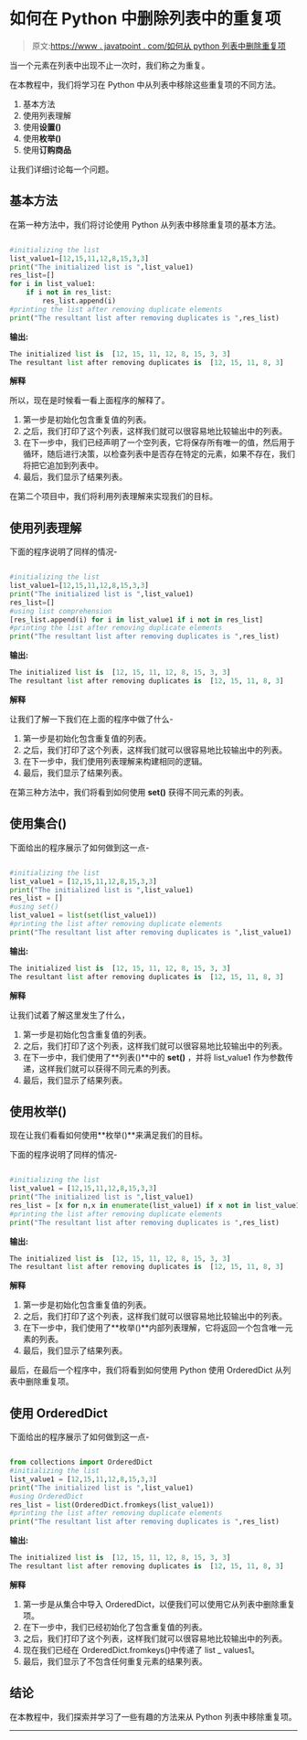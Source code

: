 # 如何在 Python 中删除列表中的重复项

> 原文:[https://www . javatpoint . com/如何从 python 列表中删除重复项](https://www.javatpoint.com/how-to-remove-duplicates-from-a-list-in-python)

当一个元素在列表中出现不止一次时，我们称之为重复。

在本教程中，我们将学习在 Python 中从列表中移除这些重复项的不同方法。

1.  基本方法
2.  使用列表理解
3.  使用**设置()**
4.  使用**枚举()**
5.  使用**订购商品**

让我们详细讨论每一个问题。

## 基本方法

在第一种方法中，我们将讨论使用 Python 从列表中移除重复项的基本方法。

```py

#initializing the list
list_value1=[12,15,11,12,8,15,3,3]
print("The initialized list is ",list_value1)
res_list=[]
for i in list_value1:
    if i not in res_list:
        res_list.append(i)
#printing the list after removing duplicate elements
print("The resultant list after removing duplicates is ",res_list)

```

**输出:**

```py
The initialized list is  [12, 15, 11, 12, 8, 15, 3, 3]
The resultant list after removing duplicates is  [12, 15, 11, 8, 3]

```

**解释**

所以，现在是时候看一看上面程序的解释了。

1.  第一步是初始化包含重复值的列表。
2.  之后，我们打印了这个列表，这样我们就可以很容易地比较输出中的列表。
3.  在下一步中，我们已经声明了一个空列表，它将保存所有唯一的值，然后用于循环，随后进行决策，以检查列表中是否存在特定的元素，如果不存在，我们将把它追加到列表中。
4.  最后，我们显示了结果列表。

在第二个项目中，我们将利用列表理解来实现我们的目标。

## 使用列表理解

下面的程序说明了同样的情况-

```py

#initializing the list
list_value1=[12,15,11,12,8,15,3,3]
print("The initialized list is ",list_value1)
res_list=[]
#using list comprehension
[res_list.append(i) for i in list_value1 if i not in res_list]
#printing the list after removing duplicate elements
print("The resultant list after removing duplicates is ",res_list)

```

**输出:**

```py
The initialized list is  [12, 15, 11, 12, 8, 15, 3, 3]
The resultant list after removing duplicates is  [12, 15, 11, 8, 3]

```

**解释**

让我们了解一下我们在上面的程序中做了什么-

1.  第一步是初始化包含重复值的列表。
2.  之后，我们打印了这个列表，这样我们就可以很容易地比较输出中的列表。
3.  在下一步中，我们使用列表理解来构建相同的逻辑。
4.  最后，我们显示了结果列表。

在第三种方法中，我们将看到如何使用 **set()** 获得不同元素的列表。

## 使用集合()

下面给出的程序展示了如何做到这一点-

```py

#initializing the list
list_value1 = [12,15,11,12,8,15,3,3]
print("The initialized list is ",list_value1)
res_list = []
#using set()
list_value1 = list(set(list_value1))
#printing the list after removing duplicate elements
print("The resultant list after removing duplicates is ",list_value1)

```

**输出:**

```py
The initialized list is  [12, 15, 11, 12, 8, 15, 3, 3]
The resultant list after removing duplicates is  [12, 15, 11, 8, 3]

```

**解释**

让我们试着了解这里发生了什么，

1.  第一步是初始化包含重复值的列表。
2.  之后，我们打印了这个列表，这样我们就可以很容易地比较输出中的列表。
3.  在下一步中，我们使用了**列表()**中的 **set()** ，并将 list_value1 作为参数传递，这样我们就可以获得不同元素的列表。
4.  最后，我们显示了结果列表。

## 使用枚举()

现在让我们看看如何使用**枚举()**来满足我们的目标。

下面的程序说明了同样的情况-

```py

#initializing the list
list_value1 = [12,15,11,12,8,15,3,3]
print("The initialized list is ",list_value1)
res_list = [x for n,x in enumerate(list_value1) if x not in list_value1[:n]]
#printing the list after removing duplicate elements
print("The resultant list after removing duplicates is ",res_list)

```

**输出:**

```py
The initialized list is  [12, 15, 11, 12, 8, 15, 3, 3]
The resultant list after removing duplicates is  [12, 15, 11, 8, 3]

```

**解释**

1.  第一步是初始化包含重复值的列表。
2.  之后，我们打印了这个列表，这样我们就可以很容易地比较输出中的列表。
3.  在下一步中，我们使用了**枚举()**内部列表理解，它将返回一个包含唯一元素的列表。
4.  最后，我们显示了结果列表。

最后，在最后一个程序中，我们将看到如何使用 Python 使用 OrderedDict 从列表中删除重复项。

## 使用 OrderedDict

下面给出的程序展示了如何做到这一点-

```py

from collections import OrderedDict
#initializing the list
list_value1 = [12,15,11,12,8,15,3,3]
print("The initialized list is ",list_value1)
#using OrderedDict
res_list = list(OrderedDict.fromkeys(list_value1))
#printing the list after removing duplicate elements
print("The resultant list after removing duplicates is ",res_list)

```

**输出:**

```py
The initialized list is  [12, 15, 11, 12, 8, 15, 3, 3]
The resultant list after removing duplicates is  [12, 15, 11, 8, 3]

```

**解释**

1.  第一步是从集合中导入 OrderedDict，以便我们可以使用它从列表中删除重复项。
2.  在下一步中，我们已经初始化了包含重复值的列表。
3.  之后，我们打印了这个列表，这样我们就可以很容易地比较输出中的列表。
4.  现在我们已经在 OrderedDict.fromkeys()中传递了 list _ values1。
5.  最后，我们显示了不包含任何重复元素的结果列表。

## 结论

在本教程中，我们探索并学习了一些有趣的方法来从 Python 列表中移除重复项。

* * *
